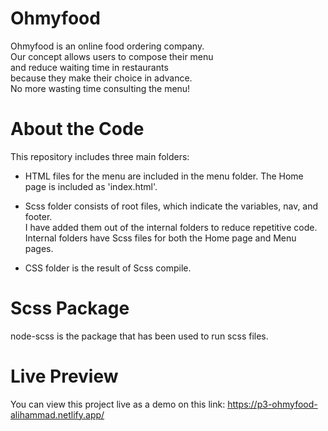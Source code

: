 # Ohmyfood
Ohmyfood is an online food ordering company.<br>
Our concept allows users to compose their menu<br>
and reduce waiting time in restaurants<br>
because they make their choice in advance.<br>
No more wasting time consulting the menu!<br>


# About the Code
This repository includes three main folders:
- HTML files for the menu are included in the menu folder.
  The Home page is included as 'index.html'.
  
- Scss folder consists of root files, which indicate the variables, nav, and footer.<br>
  I have added them out of the internal folders to reduce repetitive code.<br>
  Internal folders have Scss files for both the Home page and Menu pages.<br>

- CSS folder is the result of Scss compile.<br>

# Scss Package
node-scss is the package that has been used to run scss files.<br>

# Live Preview
You can view this project live as a demo on this link:
https://p3-ohmyfood-alihammad.netlify.app/

